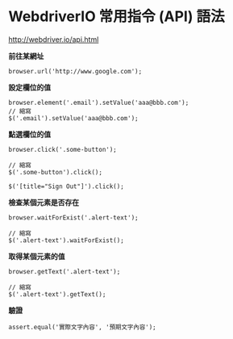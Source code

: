 # WebdriverIO 常用指令 (API) 語法

<http://webdriver.io/api.html>

**前往某網址**

```
browser.url('http://www.google.com');
```

**設定欄位的值**

```
browser.element('.email').setValue('aaa@bbb.com');
// 縮寫
$('.email').setValue('aaa@bbb.com');
```

**點選欄位的值**

```
browser.click('.some-button');

// 縮寫
$('.some-button').click();

$('[title="Sign Out"]').click();
```

**檢查某個元素是否存在**

```
browser.waitForExist('.alert-text');

// 縮寫
$('.alert-text').waitForExist();
```

**取得某個元素的值**

```
browser.getText('.alert-text');

// 縮寫
$('.alert-text').getText();
```

**驗證**

```
assert.equal('實際文字內容', '預期文字內容');
```